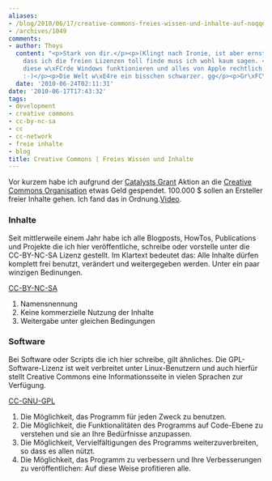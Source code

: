 ```yaml
---
aliases:
- /blog/2010/06/17/creative-commons-freies-wissen-und-inhalte-auf-noqqe-de
- /archives/1049
comments:
- author: Thoys
  content: "<p>Stark von dir.</p><p>(Klingt nach Ironie, ist aber ernst gemeint.)</p><p>Und
    dass ich die freien Lizenzen toll finde muss ich wohl kaum sagen. </p><p>Ohne
    diese w\xFCrde Windows funktionieren und alles von Apple rechtlich gesch\xFCtzt.
    :-)</p><p>Die Welt w\xE4re ein bisschen schwarzer. gg</p><p>Gr\xFC\xDFe Thoys</p>"
  date: '2010-06-24T02:11:31'
date: '2010-06-17T17:43:32'
tags:
- development
- creative commons
- cc-by-nc-sa
- cc
- cc-network
- freie inhalte
- blog
title: Creative Commons | Freies Wissen und Inhalte
---
```


Vor kurzem habe ich aufgrund der [Catalysts Grant](http://wiki.creativecommons.org/Grants) Aktion an die
[Creative Commons Organisation](http://creativecommons.org/about/) etwas Geld
gespendet. 100.000 $ sollen an Ersteller freier Inhalte gehen. Ich fand das
in Ordnung.[Video](http://a44.video2.blip.tv/5840001990950/Commonscreative-WannaWorkTogether315.ogv?bri=3.2&brs=1369).

### Inhalte

Seit mittlerweile einem Jahr habe ich alle Blogposts, HowTos, Publications
und Projekte die ich hier veröffentliche, schreibe oder vorstelle unter die
CC-BY-NC-SA Lizenz gestellt. Im Klartext bedeutet das: Alle Inhalte dürfen
komplett frei benutzt, verändert und weitergegeben werden. Unter ein paar
winzigen Bedinungen.

[CC-BY-NC-SA](http://creativecommons.org/licenses/by-nc-sa/3.0/de/)
1. Namensnennung
2. Keine kommerzielle Nutzung der Inhalte
3. Weitergabe unter gleichen Bedingungen

### Software

Bei Software oder Scripts die ich hier schreibe, gilt
ähnliches. Die GPL-Software-Lizenz ist weit verbreitet unter
Linux-Benutzern und auch hierfür stellt Creative Commons eine
Informationsseite in vielen Sprachen zur Verfügung.

[CC-GNU-GPL](http://creativecommons.org/licenses/GPL/2.0/deed.de)

1. Die Möglichkeit, das Programm für jeden Zweck zu benutzen.
2. Die Möglichkeit, die Funktionalitäten des Programms auf Code-Ebene zu
   verstehen und sie an Ihre Bedürfnisse anzupassen.
3. Die Möglichkeit, Vervielfältigungen des Programms weiterzuverbreiten, so
   dass es allen nützt.
4. Die Möglichkeit, das Programm zu verbessern und Ihre Verbesserungen zu
   veröffentlichen: Auf diese Weise profitieren alle.
